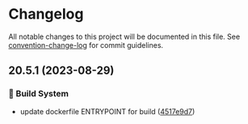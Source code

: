 # Changelog

All notable changes to this project will be documented in this file. See [convention-change-log](https://github.com/convention-change/convention-change-log) for commit guidelines.

## 20.5.1 (2023-08-29)

### 👷‍ Build System

* update dockerfile ENTRYPOINT for build ([4517e9d7](https://github.com/sinlov/docker-pnpm/commit/4517e9d7a6af580662192625285baae45f8ff409))
